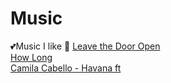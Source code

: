 # Music
💕Music I like 🌸
[Leave the Door Open](https://www.youtube.com/watch?v=adLGHcj_fmA)<br>
[How Long](https://www.youtube.com/watch?v=CwfoyVa980U)<br>
[Camila Cabello - Havana ft](https://www.youtube.com/watch?v=BQ0mxQXmLsk)<br>
[]()<br>
[]()<br>
[]()<br>
[]()<br>
